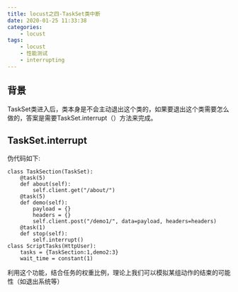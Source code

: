 ```yaml
---
title: locust之四-TaskSet类中断
date: 2020-01-25 11:33:38
categories: 
	- locust
tags:
	- locust
	- 性能测试
	- interrupting
---
```

## 背景
TaskSet类进入后，类本身是不会主动退出这个类的，如果要退出这个类需要怎么做的，答案是需要TaskSet.interrupt（）方法来完成。
## TaskSet.interrupt
伪代码如下:
```
class TaskSection(TaskSet):
    @task(5)
    def about(self):
        self.client.get("/about/")
    @task(5)
    def demo(self):
        payload = {}
        headers = {}
        self.client.post("/demo1/", data=payload, headers=headers)
    @task(1)
    def stop(self):
        self.interrupt()
class ScriptTasks(HttpUser):
    tasks = {TaskSection:1,demo2:3}
    wait_time = constant(1)
```
利用这个功能，结合任务的权重比例，理论上我们可以模拟某组动作的结束的可能性（如退出系统等）
